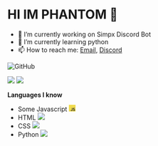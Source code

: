 
<h1>HI IM PHANTOM 👋</h1>

- 🔭 I’m currently working on Simpx Discord Bot
- 🌱 I’m currently learning python
- 📫 How to reach me: [Email](mailto:support@ocean.cx), [Discord](https://discord.com/users/821417000470839367)
<!--- 💬 Ask me about ..-->
<!--- ⚡ Fun fact: ..-->
<!-- - 😄 Pronouns: ..-->
![GitHub](https://img.shields.io/github/followers/PHANTOM0P?color=1c1c1c&label=follow&logo=github&style=for-the-badge)
<!--[![Website](https://img.shields.io/badge/Portfolio-Visit-1c1c1c?style=for-the-badge)](https://me.nighthub.xyz)-->

<p><img src="https://github-readme-stats.vercel.app/api?username=PHANTOM0P&show_icons=true&theme=dark&icon_color=eee">     <img src="https://github-readme-stats.vercel.app/api/top-langs/?username=PHANTOM0P&theme=dark"></p>

**Languages I know**
- Some Javascript <img height="15" src="https://raw.githubusercontent.com/github/explore/80688e429a7d4ef2fca1e82350fe8e3517d3494d/topics/javascript/javascript.png">
- HTML <img height="15" src="https://www.w3.org/html/logo/downloads/HTML5_Badge_512.png">
- CSS <img height="15" src="https://cdn.345tool.com/public/logos/css-formatter-logo.png">
- Python <img height="25" src="https://pluspng.com/img-png/python-logo-png--200.png">

